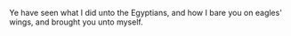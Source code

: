 Ye have seen what I did unto the Egyptians, and how I bare you on eagles' wings, and brought you unto myself.
